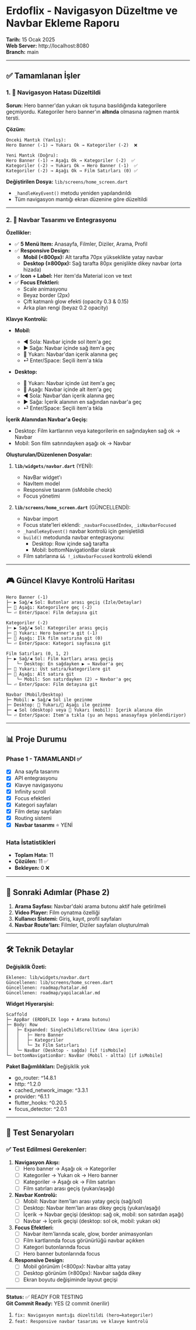 # Erdoflix - Navigasyon Düzeltme ve Navbar Ekleme Raporu

**Tarih:** 15 Ocak 2025  
**Web Server:** http://localhost:8080  
**Branch:** main

---

## ✅ Tamamlanan İşler

### 1. 🐛 Navigasyon Hatası Düzeltildi

**Sorun:** Hero banner'dan yukarı ok tuşuna basıldığında kategorilere geçmiyordu. Kategoriler hero banner'ın **altında** olmasına rağmen mantık tersti.

**Çözüm:**
```
Önceki Mantık (Yanlış):
Hero Banner (-1) → Yukarı Ok → Kategoriler (-2)  ❌

Yeni Mantık (Doğru):
Hero Banner (-1) → Aşağı Ok → Kategoriler (-2)  ✅
Kategoriler (-2) → Yukarı Ok → Hero Banner (-1)  ✅
Kategoriler (-2) → Aşağı Ok → Film Satırları (0) ✅
```

**Değiştirilen Dosya:** `lib/screens/home_screen.dart`
- `_handleKeyEvent()` metodu yeniden yapılandırıldı
- Tüm navigasyon mantığı ekran düzenine göre düzeltildi

---

### 2. 🎨 Navbar Tasarımı ve Entegrasyonu

**Özellikler:**
- ✅ **5 Menü Item:** Anasayfa, Filmler, Diziler, Arama, Profil
- ✅ **Responsive Design:**
  - **Mobil (<800px):** Alt tarafta 70px yükseklikte yatay navbar
  - **Desktop (≥800px):** Sağ tarafta 80px genişlikte dikey navbar (orta hizada)
- ✅ **Icon + Label:** Her item'da Material icon ve text
- ✅ **Focus Efektleri:**
  - Scale animasyonu
  - Beyaz border (2px)
  - Çift katmanlı glow efekti (opacity 0.3 & 0.15)
  - Arka plan rengi (beyaz 0.2 opacity)

**Klavye Kontrolü:**
- **Mobil:**
  - ◀️ Sola: Navbar içinde sol item'a geç
  - ▶️ Sağa: Navbar içinde sağ item'a geç
  - 🔼 Yukarı: Navbar'dan içerik alanına geç
  - ⏎ Enter/Space: Seçili item'a tıkla
  
- **Desktop:**
  - 🔼 Yukarı: Navbar içinde üst item'a geç
  - 🔽 Aşağı: Navbar içinde alt item'a geç
  - ◀️ Sola: Navbar'dan içerik alanına geç
  - ▶️ Sağa: İçerik alanının en sağından navbar'a geç
  - ⏎ Enter/Space: Seçili item'a tıkla

**İçerik Alanından Navbar'a Geçiş:**
- Desktop: Film kartlarının veya kategorilerin en sağındayken sağ ok → Navbar
- Mobil: Son film satırındayken aşağı ok → Navbar

**Oluşturulan/Düzenlenen Dosyalar:**
1. **`lib/widgets/navbar.dart`** (YENİ):
   - NavBar widget'ı
   - NavItem model
   - Responsive tasarım (isMobile check)
   - Focus yönetimi
   
2. **`lib/screens/home_screen.dart`** (GÜNCELLENDİ):
   - Navbar import
   - Focus state'leri eklendi: `_navbarFocusedIndex`, `_isNavbarFocused`
   - `_handleKeyEvent()` navbar kontrolü için genişletildi
   - `build()` metodunda navbar entegrasyonu:
     - Desktop: Row içinde sağ tarafta
     - Mobil: bottomNavigationBar olarak
   - Film satırlarına `&& !_isNavbarFocused` kontrolü eklendi

---

## 🎮 Güncel Klavye Kontrolü Haritası

```
Hero Banner (-1)
├─ ▶️ Sağ/◀️ Sol: Butonlar arası geçiş (İzle/Detaylar)
├─ 🔽 Aşağı: Kategorilere geç (-2)
└─ ⏎ Enter/Space: Film detayına git

Kategoriler (-2)
├─ ▶️ Sağ/◀️ Sol: Kategoriler arası geçiş
├─ 🔼 Yukarı: Hero banner'a git (-1)
├─ 🔽 Aşağı: İlk film satırına git (0)
└─ ⏎ Enter/Space: Kategori sayfasına git

Film Satırları (0, 1, 2)
├─ ▶️ Sağ/◀️ Sol: Film kartları arası geçiş
│   └─ Desktop: En sağdayken ▶️ → Navbar'a geç
├─ 🔼 Yukarı: Üst satıra/kategorilere git
├─ 🔽 Aşağı: Alt satıra git
│   └─ Mobil: Son satırdayken (2) → Navbar'a geç
└─ ⏎ Enter/Space: Film detayına git

Navbar (Mobil/Desktop)
├─ Mobil: ▶️ Sağ/◀️ Sol ile gezinme
├─ Desktop: 🔼 Yukarı/🔽 Aşağı ile gezinme
├─ ◀️ Sol (desktop) veya 🔼 Yukarı (mobil): İçerik alanına dön
└─ ⏎ Enter/Space: Item'a tıkla (şu an hepsi anasayfaya yönlendiriyor)
```

---

## 📊 Proje Durumu

### Phase 1 - TAMAMLANDI ✅
- [x] Ana sayfa tasarımı
- [x] API entegrasyonu
- [x] Klavye navigasyonu
- [x] Infinity scroll
- [x] Focus efektleri
- [x] Kategori sayfaları
- [x] Film detay sayfaları
- [x] Routing sistemi
- [x] **Navbar tasarımı** ⭐ YENİ

### Hata İstatistikleri
- **Toplam Hata:** 11
- **Çözülen:** 11 ✅
- **Bekleyen:** 0 ❌

---

## 🚀 Sonraki Adımlar (Phase 2)

1. **Arama Sayfası:** Navbar'daki arama butonu aktif hale getirilmeli
2. **Video Player:** Film oynatma özelliği
3. **Kullanıcı Sistemi:** Giriş, kayıt, profil sayfaları
4. **Navbar Route'ları:** Filmler, Diziler sayfaları oluşturulmalı

---

## 🛠️ Teknik Detaylar

**Değişiklik Özeti:**
```
Eklenen: lib/widgets/navbar.dart
Güncellenen: lib/screens/home_screen.dart
Güncellenen: roadmap/hatalar.md
Güncellenen: roadmap/yapilacaklar.md
```

**Widget Hiyerarşisi:**
```
Scaffold
├─ AppBar (ERDOFLIX logo + Arama butonu)
├─ Body: Row
│   ├─ Expanded: SingleChildScrollView (Ana içerik)
│   │   ├─ Hero Banner
│   │   ├─ Kategoriler
│   │   └─ 3x Film Satırları
│   └─ NavBar (Desktop - sağda) [if !isMobile]
└─ bottomNavigationBar: NavBar (Mobil - altta) [if isMobile]
```

**Paket Bağımlılıkları:** Değişiklik yok
- go_router: ^14.8.1
- http: ^1.2.0
- cached_network_image: ^3.3.1
- provider: ^6.1.1
- flutter_hooks: ^0.20.5
- focus_detector: ^2.0.1

---

## 🎯 Test Senaryoları

### ✅ Test Edilmesi Gerekenler:

1. **Navigasyon Akışı:**
   - [ ] Hero banner → Aşağı ok → Kategoriler
   - [ ] Kategoriler → Yukarı ok → Hero banner
   - [ ] Kategoriler → Aşağı ok → Film satırları
   - [ ] Film satırları arası geçiş (yukarı/aşağı)

2. **Navbar Kontrolü:**
   - [ ] Mobil: Navbar item'ları arası yatay geçiş (sağ/sol)
   - [ ] Desktop: Navbar item'ları arası dikey geçiş (yukarı/aşağı)
   - [ ] İçerik → Navbar geçişi (desktop: sağ ok, mobil: son satırdan aşağı)
   - [ ] Navbar → İçerik geçişi (desktop: sol ok, mobil: yukarı ok)

3. **Focus Efektleri:**
   - [ ] Navbar item'larında scale, glow, border animasyonları
   - [ ] Film kartlarında focus görünürlüğü navbar açıkken
   - [ ] Kategori butonlarında focus
   - [ ] Hero banner butonlarında focus

4. **Responsive Design:**
   - [ ] Mobil görünüm (<800px): Navbar altta yatay
   - [ ] Desktop görünüm (≥800px): Navbar sağda dikey
   - [ ] Ekran boyutu değişiminde layout geçişi

---

**Status:** ✅ READY FOR TESTING  
**Git Commit Ready:** YES (2 commit önerilir)  
1. `fix: Navigasyon mantığı düzeltildi (hero↔kategoriler)`  
2. `feat: Responsive navbar tasarımı ve klavye kontrolü`

